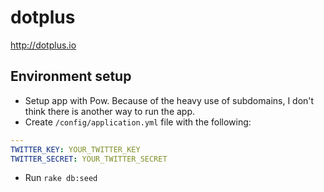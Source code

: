 dotplus
=======

http://dotplus.io

Environment setup
-----------------

* Setup app with Pow. Because of the heavy use of subdomains, I don't think there is another way to run the app.
* Create `/config/application.yml` file with the following:

```yaml
---
TWITTER_KEY: YOUR_TWITTER_KEY
TWITTER_SECRET: YOUR_TWITTER_SECRET
```

* Run `rake db:seed`
